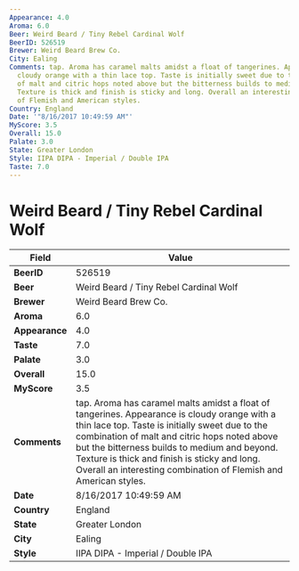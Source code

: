 ```yaml
---
Appearance: 4.0
Aroma: 6.0
Beer: Weird Beard / Tiny Rebel Cardinal Wolf
BeerID: 526519
Brewer: Weird Beard Brew Co.
City: Ealing
Comments: tap. Aroma has caramel malts amidst a float of tangerines. Appearance is
  cloudy orange with a thin lace top. Taste is initially sweet due to the combination
  of malt and citric hops noted above but the bitterness builds to medium and beyond.
  Texture is thick and finish is sticky and long. Overall an interesting combination
  of Flemish and American styles.
Country: England
Date: '"8/16/2017 10:49:59 AM"'
MyScore: 3.5
Overall: 15.0
Palate: 3.0
State: Greater London
Style: IIPA DIPA - Imperial / Double IPA
Taste: 7.0
---
```


# Weird Beard / Tiny Rebel Cardinal Wolf

| Field         | Value |
|---------------|-------|
| **BeerID** | 526519 |
| **Beer** | Weird Beard / Tiny Rebel Cardinal Wolf |
| **Brewer** | Weird Beard Brew Co. |
| **Aroma** | 6.0 |
| **Appearance** | 4.0 |
| **Taste** | 7.0 |
| **Palate** | 3.0 |
| **Overall** | 15.0 |
| **MyScore** | 3.5 |
| **Comments** | tap. Aroma has caramel malts amidst a float of tangerines. Appearance is cloudy orange with a thin lace top. Taste is initially sweet due to the combination of malt and citric hops noted above but the bitterness builds to medium and beyond. Texture is thick and finish is sticky and long. Overall an interesting combination of Flemish and American styles. |
| **Date** | 8/16/2017 10:49:59 AM |
| **Country** | England |
| **State** | Greater London |
| **City** | Ealing |
| **Style** | IIPA DIPA - Imperial / Double IPA |

